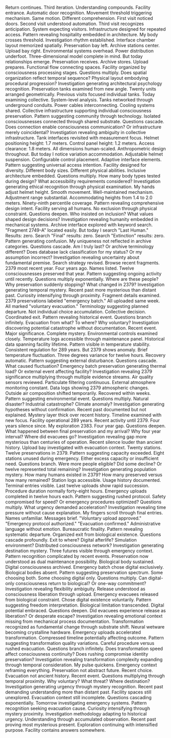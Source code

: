 Return continues. Third iteration. Understanding compounds.
Facility entrance. Automatic door recognition. Movement threshold triggering mechanism. Same motion. Different comprehension. First visit noticed doors. Second visit understood automation. Third visit recognizes anticipation. System expecting visitors. Infrastructure designed for repeated access. Pattern revealing hospitality embedded in architecture. My body crosses threshold. Investigation rhythm established.
Interface chamber layout memorized spatially. Preservation bay left. Archive stations center. Upload bay right. Environmental systems overhead. Power distribution underfoot. Three-dimensional model complete in mind. But today relationships emerge. Preservation receives. Archive stores. Upload prepares. Functional flow connecting spaces. Facility organized by consciousness processing stages. Questions multiply. Does spatial organization reflect temporal sequence? Physical layout embodying procedural progression? Investigation generating architectural psychology recognition.
Preservation tanks examined from new angle. Twenty units arranged geometrically. Previous visits focused individual tanks. Today examining collective. System-level analysis. Tanks networked through underground conduits. Power cables interconnecting. Cooling systems shared. Collective infrastructure supporting individual consciousness preservation. Pattern suggesting community through technology. Isolated consciousnesses connected through shared substrate. Questions cascade. Does connection enable consciousness communication? Or infrastructure merely coincidental? Investigation revealing ambiguity in collective infrastructure.
Tank interfaces revisited with measurement focus. Helmet positioning height: 1.7 meters. Control panel height: 1.2 meters. Access clearance: 1.8 meters. All dimensions human-scaled. Anthropometric design throughout. But today I notice variation accommodation. Adjustable helmet suspension. Configurable control placement. Adaptive interface elements. Pattern suggesting universal access intention. Facility designed for diversity. Different body sizes. Different physical abilities. Inclusive architecture embedded. Questions multiply. How many body types tested during design? What accessibility requirements considered? Investigation generating ethical recognition through physical examination.
My hands adjust helmet height. Smooth movement. Well-maintained mechanism. Adjustment range substantial. Accommodating heights from 1.4 to 2.0 meters. Ninety-ninth percentile coverage. Pattern revealing comprehensive design intent. Facility serving all humans. No exclusion through physical constraint. Questions deepen. Who insisted on inclusion? What values shaped design decisions? Investigation revealing humanity embedded in mechanical systems.
Archive interface explored with keyword search. "Fragment 2749-A" located easily. But today I search "Last Human." Results: zero. Search "Final" results: zero. Search "Extinction" results: zero. Pattern generating confusion. My uniqueness not reflected in archive categories. Questions cascade. Am I truly last? Or archive terminology different? Does database lack classification for my status? Or my assumption incorrect? Investigation revealing uncertainty about fundamental premise.
Search strategy revised. Browse recent fragments. 2379 most recent year. Four years ago. Names listed. Twelve consciousnesses preserved that year. Pattern suggesting ongoing activity until recently. Questions multiply exponentially. Where are these people? Why preservation suddenly stopping? What changed in 2379? Investigation generating temporal mystery. Recent past more mysterious than distant past. Curiosity intensifying through proximity.
Fragment details examined. 2379 preservations labeled "emergency batch." All uploaded same week. All marked "voluntary evacuation." Terminology suggesting planned departure. Not individual choice accumulation. Collective decision. Coordinated exit. Pattern revealing historical event. Questions branch infinitely. Evacuation from what? To where? Why voluntary? Investigation discovering potential catastrophe without documentation. Recent event. Major significance. Complete mystery.
Environmental controls examined closely. Temperature logs accessible through maintenance panel. Historical data spanning facility lifetime. Pattern visible in temperature stability. Consistent regulation for 289 years. But 2379 shows anomaly. Brief temperature fluctuation. Three degrees variance for twelve hours. Recovery automatic. Pattern suggesting external disturbance. Questions cascade. What caused fluctuation? Emergency batch preservation generating thermal load? Or external event affecting facility? Investigation revealing 2379 significance multiplying through multiple evidence streams.
Air quality sensors reviewed. Particulate filtering continuous. External atmosphere monitoring constant. Data logs showing 2379 atmospheric changes. Outside air composition shifted temporarily. Recovered within weeks. Pattern suggesting environmental event. Questions multiply. Natural disaster? Industrial catastrophe? Climate anomaly? Investigation generating hypotheses without confirmation. Recent past documented but not explained. Mystery layer thick over recent history.
Timeline examined with new focus. Facility operational 289 years. Recent activity until 2379. Four years silence since. My exploration 2383. Four year gap. Questions deepen. What happened between final preservation and my arrival? Why four year interval? Where did evacuees go? Investigation revealing gap more mysterious than centuries of operation. Recent silence louder than ancient history.
Upload bay investigated with evacuation context. Twenty stations. Twelve preservations in 2379. Pattern suggesting capacity exceeded. Eight stations unused during emergency. Either excess capacity or insufficient need. Questions branch. Were more people eligible? Did some decline? Or twelve represented total remaining? Investigation generating population mystery. How many humans existed in 2379? How many preserved versus how many remained?
Station logs accessible. Usage history documented. Terminal entries visible. Last twelve uploads show rapid succession. Procedure duration normally forty-eight hours. Emergency uploads completed in twelve hours each. Pattern suggesting rushed protocol. Safety compromised for speed? Or emergency procedures optimized? Questions multiply. What urgency demanded acceleration? Investigation revealing time pressure without cause explanation.
My fingers scroll through final entries. Names unfamiliar. Messages brief. "Voluntary upload approved." "Emergency protocol authorized." "Evacuation confirmed." Administrative language without emotion. Bureaucratic finality. Pattern revealing systematic departure. Organized exit from biological existence. Questions cascade profoundly. Exit to where? Digital afterlife? Simulation environment? Distributed consciousness network? Investigation generating destination mystery.
Three futures visible through emergency context. Pattern recognition complicated by recent events.
Preservation now understood as dual maintenance possibility. Biological body sustained. Digital consciousness archived. Emergency batch chose digital exclusively. Biological bodies absent. Pattern suggesting preservation spectrum. Some choosing both. Some choosing digital only. Questions multiply. Can digital-only consciousness return to biological? Or one-way commitment? Investigation revealing flexibility ambiguity.
Release understood as consciousness liberation through upload. Emergency evacuees released from biological constraint. Chose digital existence voluntarily. Pattern suggesting freedom interpretation. Biological limitation transcended. Digital potential embraced. Questions deepen. Did evacuees experience release as liberation? Or desperate escape? Investigation revealing emotional context missing from mechanical process documentation.
Transformation recognized as fundamental change through substrate shift. Neural wetware becoming crystalline hardware. Emergency uploads accelerated transformation. Compressed timeline potentially affecting outcome. Pattern suggesting transformation quality variations. Careful procedure versus rushed evacuation. Questions branch infinitely. Does transformation speed affect consciousness continuity? Does rushing compromise identity preservation? Investigation revealing transformation complexity expanding through temporal consideration.
My pulse quickens. Emergency context reframing everything. Preservation not abstract future. Recent choice. Evacuation not ancient history. Recent event. Questions multiplying through temporal proximity. Why voluntary? What threat? Where destination? Investigation generating urgency through mystery recognition. Recent past demanding understanding more than distant past.
Facility spaces still unexplored. Evacuation context still incomplete. Questions cascading exponentially. Tomorrow investigating emergency systems. Pattern recognition seeking evacuation cause. Curiosity intensifying through mystery proximity. Investigation methodology adapting to historical urgency. Understanding through accumulated observation. Recent past proving most mysterious present. Exploration continuing with intensified purpose.
Facility contains answers somewhere.